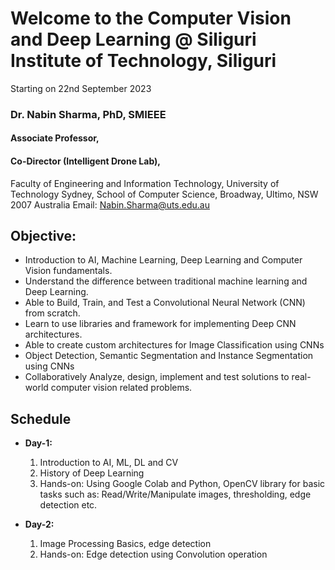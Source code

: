 # Welcome to the Computer Vision and Deep Learning @ Siliguri Institute of Technology, Siliguri
Starting on 22nd September 2023

### Dr. Nabin Sharma, PhD, SMIEEE
#### Associate Professor,
#### Co-Director (Intelligent Drone Lab),
Faculty of Engineering and Information Technology,
University of Technology Sydney,
School of Computer Science,
Broadway, Ultimo, NSW 2007 Australia
Email: Nabin.Sharma@uts.edu.au

## Objective:
* Introduction to AI, Machine Learning, Deep Learning and Computer Vision fundamentals.
* Understand the difference between traditional machine learning and Deep Learning.
* Able to Build, Train, and Test a Convolutional Neural Network (CNN) from scratch.
* Learn to use libraries and framework for implementing Deep CNN architectures.
* Able to create custom architectures for Image Classification using CNNs
* Object Detection, Semantic Segmentation and Instance Segmentation using CNNs
* Collaboratively Analyze, design, implement and test solutions to real-world computer vision related problems.

## Schedule
* **Day-1:**
  1. Introduction to AI, ML, DL and CV
  2. History of Deep Learning
  3. Hands-on: Using Google Colab and Python, OpenCV library for basic tasks such as: Read/Write/Manipulate images, thresholding, edge detection etc.  

* **Day-2:**
  1. Image Processing Basics, edge detection
  2. Hands-on: Edge detection using Convolution operation

